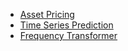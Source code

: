 - [Asset Pricing](/asset_pricing/README.md)
- [Time Series Prediction](/Time_Series_Prediction/README.md)
- [Frequency Transformer](/Frequency_Transformer/README.md)
